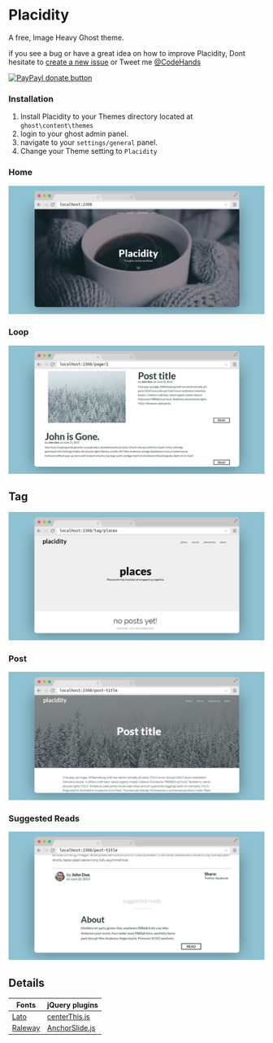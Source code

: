
# Placidity

A free, Image Heavy Ghost theme.

if you see a bug or have a great idea on how to improve Placidity, Dont hesitate to [create a new issue](https://github.com/DanielTamkin/placidity/issues) or Tweet me [@CodeHands](https://twitter.com/CodeHands)

[![PayPayl donate button](https://img.shields.io/badge/donate-paypal-brightgreen.svg)](https://www.paypal.com/cgi-bin/webscr?cmd=_s-xclick&hosted_button_id=SGNLGR9725Y2U "Donate to DanielTamkin")

### Installation
 1. Install Placidity to your Themes directory located at `ghost\content\themes`
 2. login to your ghost admin panel.
 3. navigate to your `settings/general` panel.
 4. Change your Theme setting to `Placidity`


### Home
![Placidity-Home](screenshots/placidity-home.jpg)

### Loop
![Placidity-Loop](screenshots/placidity-loop.jpg)

## Tag
![Placidity-Tag](screenshots/placidity-tag.jpg)

### Post
![Placidity-Post](screenshots/placidity-post.jpg)

### Suggested Reads
![Placidity-SuggestedReads](screenshots/placidity-featured.jpg)

Details
---
| Fonts  | jQuery plugins |
| ------------- | ------------- |
| [Lato](https://www.google.com/fonts#UsePlace:use/Collection:Lato)  | [centerThis.js](https://github.com/DanielTamkin/centerThis.js)  |
| [Raleway](https://www.google.com/fonts#UsePlace:use/Collection:Raleway)  | [AnchorSlide.js](https://github.com/DanielTamkin/AnchorSlide.js)  |
